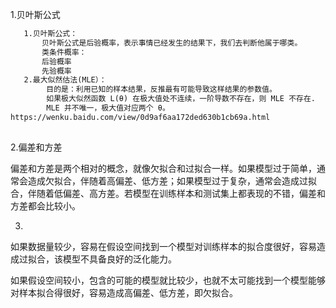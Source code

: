 1.贝叶斯公式

~~~markdown
   1.贝叶斯公式：
       贝叶斯公式是后验概率，表示事情已经发生的结果下，我们去判断他属于哪类。
       类条件概率：
	   后验概率
	   先验概率
   2.最大似然估法(MLE）：
   		目的是：利用已知的样本结果，反推最有可能导致这样结果的参数值。
		如果极大似然函数 L(θ) 在极大值处不连续，一阶导数不存在，则 MLE 不存在.
 		MLE 并不唯一，极大值对应两个 θ。
https://wenku.baidu.com/view/0d9af6aa172ded630b1cb69a.html
   
~~~

2.偏差和方差

​		偏差和方差是两个相对的概念，就像欠拟合和过拟合一样。如果模型过于简单，通常会造成欠拟合，伴随着高偏差、低方差；如果模型过于复杂，通常会造成过拟合，伴随着低偏差、高方差。若模型在训练样本和测试集上都表现的不错，偏差和方差都会比较小。

3.

​		如果数据量较少，容易在假设空间找到一个模型对训练样本的拟合度很好，容易造成过拟合，该模型不具备良好的泛化能力。

​		如果假设空间较小，包含的可能的模型就比较少，也就不太可能找到一个模型能够对样本拟合得很好，容易造成高偏差、低方差，即欠拟合。